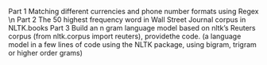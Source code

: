 Part 1 Matching different currencies and phone number formats using Regex \n
Part 2  The 50 highest frequency word in Wall Street Journal corpus in NLTK.books
Part 3 Build an n gram language model based on nltk’s Reuters corpus (from nltk.corpus import reuters), providethe code. 
      (a language model in a few lines of code using the NLTK package, using bigram, trigram or higher order grams)
